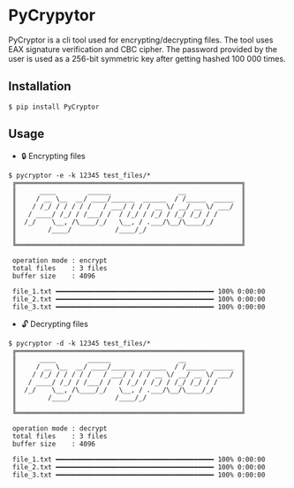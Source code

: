 # PyCrypytor

PyCryptor is a cli tool used for encrypting/decrypting files. The tool uses EAX signature verification and CBC cipher. The password provided by the user is used as a 256-bit symmetric key after getting hashed 100 000 times.

## Installation
```
$ pip install PyCryptor
```

## Usage

- 🔒 Encrypting files
```
$ pycryptor -e -k 12345 test_files/*
 ╔═════════════════════════════════════════════════════════╗
 ║      ____        ______                 __              ║
 ║     / __ \__  __/ ____/______  ______  / /_____  _____  ║
 ║    / /_/ / / / / /   / ___/ / / / __ \/ __/ __ \/ ___/  ║
 ║   / ____/ /_/ / /___/ /  / /_/ / /_/ / /_/ /_/ / /      ║
 ║  /_/    \__, /\____/_/   \__, / .___/\__/\____/_/       ║
 ║        /____/           /____/_/                        ║
 ║                                                         ║
 ╚═════════════════════════════════════════════════════════╝

 operation mode : encrypt
 total files    : 3 files
 buffer size    : 4096

 file_1.txt ━━━━━━━━━━━━━━━━━━━━━━━━━━━━━━━━━━━━━━━━ 100% 0:00:00
 file_2.txt ━━━━━━━━━━━━━━━━━━━━━━━━━━━━━━━━━━━━━━━━ 100% 0:00:00
 file_3.txt ━━━━━━━━━━━━━━━━━━━━━━━━━━━━━━━━━━━━━━━━ 100% 0:00:00
```

- 🔓 Decrypting files
```
$ pycryptor -d -k 12345 test_files/*
 ╔═════════════════════════════════════════════════════════╗
 ║      ____        ______                 __              ║
 ║     / __ \__  __/ ____/______  ______  / /_____  _____  ║
 ║    / /_/ / / / / /   / ___/ / / / __ \/ __/ __ \/ ___/  ║
 ║   / ____/ /_/ / /___/ /  / /_/ / /_/ / /_/ /_/ / /      ║
 ║  /_/    \__, /\____/_/   \__, / .___/\__/\____/_/       ║
 ║        /____/           /____/_/                        ║
 ║                                                         ║
 ╚═════════════════════════════════════════════════════════╝

 operation mode : decrypt
 total files    : 3 files
 buffer size    : 4096

 file_1.txt ━━━━━━━━━━━━━━━━━━━━━━━━━━━━━━━━━━━━━━━━ 100% 0:00:00
 file_2.txt ━━━━━━━━━━━━━━━━━━━━━━━━━━━━━━━━━━━━━━━━ 100% 0:00:00
 file_3.txt ━━━━━━━━━━━━━━━━━━━━━━━━━━━━━━━━━━━━━━━━ 100% 0:00:00
```

